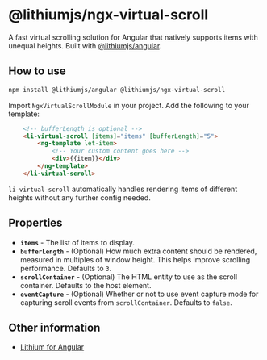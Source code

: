 # @lithiumjs/ngx-virtual-scroll

A fast virtual scrolling solution for Angular that natively supports items with unequal heights. Built with [@lithiumjs/angular](https://github.com/lVlyke/lithium-angular).

## How to use

```bash
npm install @lithiumjs/angular @lithiumjs/ngx-virtual-scroll
```

Import `NgxVirtualScrollModule` in your project. Add the following to your template:

```html
    <!-- bufferLength is optional -->
    <li-virtual-scroll [items]="items" [bufferLength]="5">
        <ng-template let-item>
            <!-- Your custom content goes here -->
            <div>{{item}}</div>
        </ng-template>
    </li-virtual-scroll>
```

```li-virtual-scroll``` automatically handles rendering items of different heights without any further config needed.

## Properties

* **```items```** - The list of items to display.
* **```bufferLength```** - (Optional) How much extra content should be rendered, measured in multiples of window height. This helps improve scrolling performance. Defaults to ```3```.
* **```scrollContainer```** - (Optional) The HTML entity to use as the scroll container. Defaults to the host element.
* **```eventCapture```** - (Optional) Whether or not to use event capture mode for capturing scroll events from ```scrollContainer```. Defaults to ```false```.

## Other information

* [Lithium for Angular](https://github.com/lVlyke/lithium-angular)
